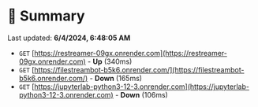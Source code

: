 # 📖 Summary
Last updated: **6/4/2024, 6:48:05 AM**

- `GET` [https://restreamer-09gx.onrender.com](https://restreamer-09gx.onrender.com) - **Up** (340ms)
- `GET` [https://filestreambot-b5k6.onrender.com/](https://filestreambot-b5k6.onrender.com/) - **Down** (165ms)
- `GET` [https://jupyterlab-python3-12-3.onrender.com](https://jupyterlab-python3-12-3.onrender.com) - **Down** (106ms)
